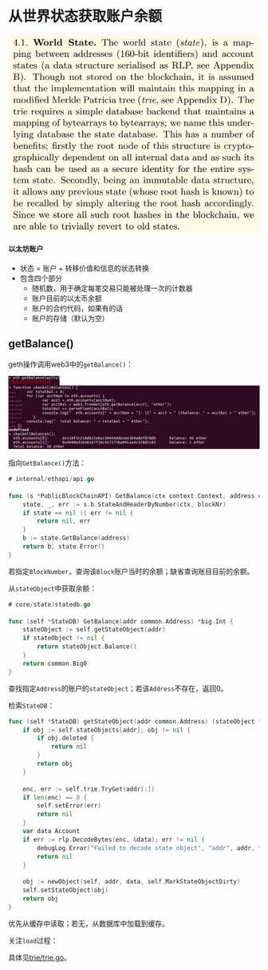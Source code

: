# 从世界状态获取账户余额

![世界状态](img/accountBalance_worldState.png)

#### 以太坊账户

* 状态 = 账户 + 转移价值和信息的状态转换
* 包含四个部分
    * 随机数，用于确定每笔交易只能被处理一次的计数器
    * 账户目前的以太币余额
    * 账户的合约代码，如果有的话
    * 账户的存储（默认为空）

## getBalance()

geth操作调用web3中的`getBalance()`：

![eth.getBalance()](img/accountBalance_eth.png)

指向`GetBalance()`方法：

```go
# internal/ethapi/api.go

func (s *PublicBlockChainAPI) GetBalance(ctx context.Context, address common.Address, blockNr rpc.BlockNumber) (*big.Int, error) {
    state, _, err := s.b.StateAndHeaderByNumber(ctx, blockNr)
    if state == nil || err != nil {
        return nil, err
    }
    b := state.GetBalance(address)
    return b, state.Error()
}
```

若指定`BlockNumber`，查询该`Block`账户当时的余额；缺省查询账目目前的余额。

从`stateObject`中获取余额：

```go
# core/state/statedb.go

func (self *StateDB) GetBalance(addr common.Address) *big.Int {
    stateObject := self.getStateObject(addr)
    if stateObject != nil {
        return stateObject.Balance()
    }
    return common.Big0
}
```

查找指定`Address`的账户的`stateObject`；若该`Address`不存在，返回0。

检索`StateDB`：

```go
func (self *StateDB) getStateObject(addr common.Address) (stateObject *stateObject) {
    if obj := self.stateObjects[addr]; obj != nil {
        if obj.deleted {
            return nil
        }
        return obj
    }

    enc, err := self.trie.TryGet(addr[:])
    if len(enc) == 0 {
        self.setError(err)
        return nil
    }
    var data Account
    if err := rlp.DecodeBytes(enc, &data); err != nil {
        debugLog.Error("Failed to decode state object", "addr", addr, "err", err)
        return nil
    }

    obj := newObject(self, addr, data, self.MarkStateObjectDirty)
    self.setStateObject(obj)
    return obj
}
```

优先从缓存中读取；若无，从数据库中加载到缓存。

关注`load`过程：

具体见[trie/trie.go](./trie.md#triego)。


